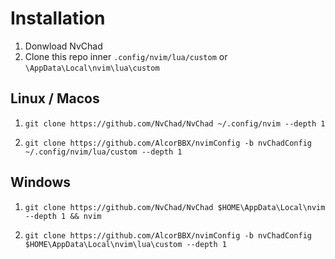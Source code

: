 # Installation

1. Donwload NvChad
2. Clone this repo inner `.config/nvim/lua/custom` or
   `\AppData\Local\nvim\lua\custom`

## Linux / Macos

1. `git clone https://github.com/NvChad/NvChad ~/.config/nvim --depth 1`

2. `git clone https://github.com/AlcorBBX/nvimConfig -b nvChadConfig ~/.config/nvim/lua/custom --depth 1`

## Windows

1. `git clone https://github.com/NvChad/NvChad $HOME\AppData\Local\nvim --depth 1 && nvim`

2. `git clone https://github.com/AlcorBBX/nvimConfig -b nvChadConfig $HOME\AppData\Local\nvim\lua\custom --depth 1`
